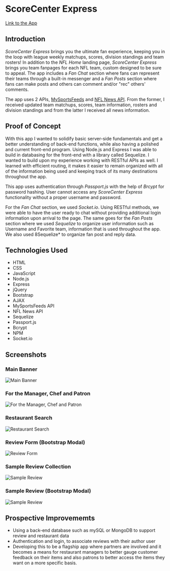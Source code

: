 # ScoreCenter Express

[Link to the App](https://NEEDSURL/)


## Introduction

*ScoreCenter Express* brings you the ultimate fan experience, keeping you in the loop with league weekly matchups, scores, division standings and team rosters! In addition to the *NFL Home* landing page, *ScoreCenter Express* brings you team fanpages for each NFL team, custom designed to be sure to appeal. The app includes a *Fan Chat* section where fans can represent their teams through a built-in messenger and a *Fan Posts* section where fans can make posts and others can comment and/or "rec" others' comments.

The app uses 2 APIs, [MySportsFeeds](MySportsFeeds.com) and [NFL News API](Newsapi.org/s/nfl-news-api). From the former, I received updated team matchups, scores, team information, rosters and division standings and from the latter I received all news information.


## Proof of Concept

With this app I wanted to solidify basic server-side fundamentals and get a better understanding of back-end functions, while also having a polished and current front-end program. Using Node.js and Express I was able to build in databasing for the front-end with a library called Sequelize. I wanted to build upon my experience working with RESTful APIs as well. I learned with efficient routing, it makes it easier to remain organized with all of the information being used and keeping track of its many destinations throughout the app.

This app uses authentication through *Passport.js* with the help of *Brcypt* for password hashing. User cannot access any *ScoreCenter Express* functionality without a proper username and password.

For the *Fan Chat* section, we used *Socket.io*. Using RESTful methods, we were able to have the user ready to chat without providing additional login information upon arrival to the page. The same goes for the *Fan Posts* section where we used *Sequelize* to organize user information such as Username and Favorite team, information that is used throughout the app. We also used 8Sequelize* to organize fan post and reply data.


## Technologies Used

* HTML
* CSS
* JavaScript
* Node.js
* Express
* jQuery
* Bootstrap
* AJAX
* MySportsFeeds API
* NFL News API
* Sequelize
* Passport.js
* Bcrypt
* NPM
* Socket.io


## Screenshots

### Main Banner
![Main Banner](images/screenshot1.png)

### For the Manager, Chef and Patron
![For the Manager, Chef and Patron](images/screenshot2.png)

### Restaurant Search
![Restaurant Search](images/screenshot3.png)

### Review Form (Bootstrap Modal)
![Review Form](images/screenshot6.png)

### Sample Review Collection
![Sample Review](images/screenshot4.png)

### Sample Review (Bootstrap Modal)
![Sample Review](images/screenshot5.png)


## Prospective Improvememts

* Using a back-end database such as mySQL or MongoDB to support review and restaurant data
* Authentication and login, to associate reviews with their author user
* Developing this to be a flagship app where partners are involved and it becomes a means for restaurant managers to better gauge customer feedback on their items and also patrons to better access the items they want on a more specific basis.